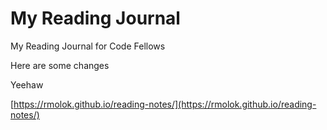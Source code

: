 # My Reading Journal

My Reading Journal for Code Fellows

Here are some changes

Yeehaw

[https://rmolok.github.io/reading-notes/](https://rmolok.github.io/reading-notes/)
